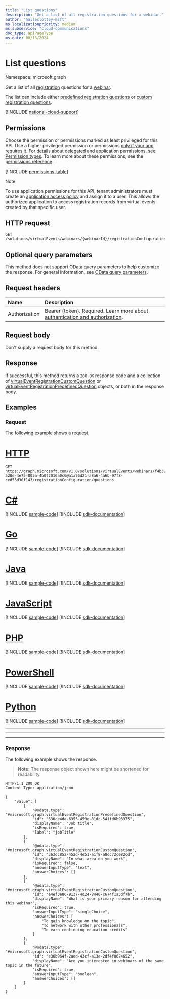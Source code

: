 ```yaml
---
title: "List questions"
description: "Get a list of all registration questions for a webinar."
author: "halleclottey-msft"
ms.localizationpriority: medium
ms.subservice: "cloud-communications"
doc_type: apiPageType
ms.date: 08/13/2024
---
```


# List questions
Namespace: microsoft.graph

Get a list of all [registration](../resources/virtualeventregistration.md) questions for a [webinar](../resources/virtualeventwebinar.md).

The list can include either [predefined registration questions](../resources/virtualeventregistrationpredefinedquestion.md) or [custom registration questions](../resources/virtualeventregistrationcustomquestion.md).

[!INCLUDE [national-cloud-support](../../includes/global-only.md)]

## Permissions

Choose the permission or permissions marked as least privileged for this API. Use a higher privileged permission or permissions [only if your app requires it](/graph/permissions-overview#best-practices-for-using-microsoft-graph-permissions). For details about delegated and application permissions, see [Permission types](/graph/permissions-overview#permission-types). To learn more about these permissions, see the [permissions reference](/graph/permissions-reference).

<!-- { "blockType": "permissions", "name": "virtualeventregistrationconfiguration_list_questions" } -->
[!INCLUDE [permissions-table](../includes/permissions/virtualeventregistrationconfiguration-list-questions-permissions.md)]

> [!NOTE]
>
> To use application permissions for this API, tenant administrators must create an [application access policy](/graph/cloud-communication-online-meeting-application-access-policy) and assign it to a user. This allows the authorized application to access registration records from virtual events created by that specific user.

## HTTP request

<!-- {
  "blockType": "ignored"
}
-->
```http
GET /solutions/virtualEvents/webinars/{webinarId}/registrationConfiguration/questions
```

## Optional query parameters

This method does not support OData query parameters to help customize the response. For general information, see [OData query parameters](/graph/query-parameters).

## Request headers

|Name|Description|
|:---|:---|
|Authorization|Bearer {token}. Required. Learn more about [authentication and authorization](/graph/auth/auth-concepts).|

## Request body

Don't supply a request body for this method.

## Response

If successful, this method returns a `200 OK` response code and a collection of [virtualEventRegistrationCustomQuestion](../resources/virtualeventregistrationcustomquestion.md) or [virtualEventRegistrationPredefinedQuestion](../resources/virtualeventregistrationpredefinedquestion.md) objects, or both  in the response body.

## Examples

### Request
The following example shows a request.
# [HTTP](#tab/http)
<!-- {
  "blockType": "request",
  "name": "list_questions_virtualeventregistration"
}
-->
```http
GET https://graph.microsoft.com/v1.0/solutions/virtualEvents/webinars/f4b39f1c-520e-4e75-805a-4b0f2016a0c6@a1a56d21-a8a6-4a6b-97f8-ced53d30f143/registrationConfiguration/questions
```

# [C#](#tab/csharp)
[!INCLUDE [sample-code](../includes/snippets/csharp/list-questions-virtualeventregistration-csharp-snippets.md)]
[!INCLUDE [sdk-documentation](../includes/snippets/snippets-sdk-documentation-link.md)]

# [Go](#tab/go)
[!INCLUDE [sample-code](../includes/snippets/go/list-questions-virtualeventregistration-go-snippets.md)]
[!INCLUDE [sdk-documentation](../includes/snippets/snippets-sdk-documentation-link.md)]

# [Java](#tab/java)
[!INCLUDE [sample-code](../includes/snippets/java/list-questions-virtualeventregistration-java-snippets.md)]
[!INCLUDE [sdk-documentation](../includes/snippets/snippets-sdk-documentation-link.md)]

# [JavaScript](#tab/javascript)
[!INCLUDE [sample-code](../includes/snippets/javascript/list-questions-virtualeventregistration-javascript-snippets.md)]
[!INCLUDE [sdk-documentation](../includes/snippets/snippets-sdk-documentation-link.md)]

# [PHP](#tab/php)
[!INCLUDE [sample-code](../includes/snippets/php/list-questions-virtualeventregistration-php-snippets.md)]
[!INCLUDE [sdk-documentation](../includes/snippets/snippets-sdk-documentation-link.md)]

# [PowerShell](#tab/powershell)
[!INCLUDE [sample-code](../includes/snippets/powershell/list-questions-virtualeventregistration-powershell-snippets.md)]
[!INCLUDE [sdk-documentation](../includes/snippets/snippets-sdk-documentation-link.md)]

# [Python](#tab/python)
[!INCLUDE [sample-code](../includes/snippets/python/list-questions-virtualeventregistration-python-snippets.md)]
[!INCLUDE [sdk-documentation](../includes/snippets/snippets-sdk-documentation-link.md)]

---

---

---

### Response
The following example shows the response.
>**Note:** The response object shown here might be shortened for readability.
<!-- {
  "blockType": "response",
  "truncated": true,
  "@odata.type": "Collection(microsoft.graph.virtualEventRegistrationQuestionBase)"
}
-->
```http
HTTP/1.1 200 OK
Content-Type: application/json

{
    "value": [
        {
            "@odata.type": "#microsoft.graph.virtualEventRegistrationPredefinedQuestion",
            "id": "630ce4da-6355-459e-81dc-541fd6b93375",
            "displayName": "Job title",
            "isRequired": true,
            "label": "jobTitle"
        },
        {
            "@odata.type": "#microsoft.graph.virtualEventRegistrationCustomQuestion",
            "id": "363dc852-452d-4e51-a1f8-a8dc72ce82cd",
            "displayName": "In what area do you work",
            "isRequired": false,
            "answerInputType": "text",
            "answerChoices": []
        },
        {
            "@odata.type": "#microsoft.graph.virtualEventRegistrationCustomQuestion",
            "id": "e4ef3e86-9137-4d24-8440-c674f1a3df7b",
            "displayName": "What is your primary reason for attending this webinar",
            "isRequired": true,
            "answerInputType": "singleChoice",
            "answerChoices": [
                "To gain knowledge on the topic",
                "To network with other professionals",
                "To earn continuing education credits"
            ]
        },
        {
            "@odata.type": "#microsoft.graph.virtualEventRegistrationCustomQuestion",
            "id": "e36b964f-2aed-43cf-a13e-2df4f8624652",
            "displayName": "Are you interested in webinars of the same topic in the future",
            "isRequired": true,
            "answerInputType": "boolean",
            "answerChoices": []
        }
    ]
}
```
<!-- {
  "type": "#page.annotation",
  "suppressions": [ 
      "Error: listquestionsvirtualeventregistration/container/answerInputType:
      Expected type String but actual was Boolean. Property: answerInputType, actual value: 'boolean'"
  ]
}-->
